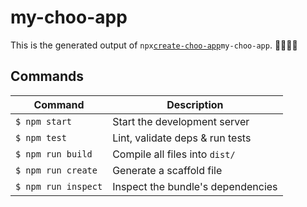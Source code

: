 # my-choo-app
This is the generated output of ` npx `[`create-choo-app`](https://github.com/choojs/create-choo-app)` my-choo-app `. 🚂🚋🚋🚋

## Commands
Command                | Description                                      |
-----------------------|--------------------------------------------------|
`$ npm start`          | Start the development server
`$ npm test`           | Lint, validate deps & run tests
`$ npm run build`      | Compile all files into `dist/`
`$ npm run create`     | Generate a scaffold file
`$ npm run inspect`    | Inspect the bundle's dependencies
